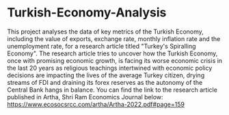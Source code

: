 # Turkish-Economy-Analysis
This project analyses the data of key metrics of the Turkish Economy, including the value of exports, exchange rate, monthly inflation rate and the unemployment rate, for a research article titled "Turkey's Spiralling Economy". The research article tries to uncover how the Turkish Economy, once with promising economic growth, is facing its worse economic crisis in the last 20 years as religious teachings intertwined with economic policy decisions are impacting the lives of the average Turkey citizen, drying streams of FDI and draining its forex reserves as the autonomy of the Central Bank hangs in balance. You can find the link to the research article published in Artha, Shri Ram Economics Journal below: https://www.ecosocsrcc.com/artha/Artha-2022.pdf#page=159
